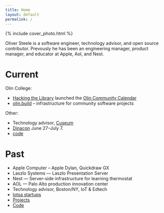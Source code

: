 ```yaml
---
title: Home
layout: default
permalink: /
---
```


{% include cover_photo.html %}

Oliver Steele is a software engineer, technology advisor, and open source contributor. Prevously he has been an engineering manager, product manager, and educator at Apple, Aol, and Nest.

# Current

Olin College:

* [Hacking the Library](https://hackingthelibrary.org/) launched the [Olin Community Calendar](https://github.com/olin-build/abe-web)
* [olin.build](https://olin.build) – infrastructure for community software projects

Other:

* Technology advisor, [Cuseum](https://cuseum.com/)
* [Dinacon](https://www.dinacon.org/) June 27–July 7.
* [code](/code)

# Past

* Apple Computer – Apple Dylan, Quickdraw GX
* Laszlo Systems — Laszlo Presentation Server
* Nest — Server-side infrastructure for learning thermostat
* AOL — Palo Alto production innovation center
* Technology advisor, Boston/NY, IoT & Edtech
* [lotsa startups](https://www.linkedin.com/in/osteele/)
* [Projects](/projects)
* [Code](/code)

